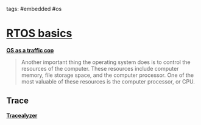 tags: #embedded #os

[RTOS basics]
=============

**[OS as a traffic cop]**

> Another important thing the operating system does is to control the
> resources of the computer. These resources include computer memory,
> file storage space, and the computer processor. One of the most
> valuable of these resources is the computer processor, or CPU.

Trace
-----

**[Tracealyzer]**

  [RTOS basics]: https://hackaday.com/2021/02/24/real-time-os-basics-picking-the-right-rtos-when-you-need-one/
  [OS as a traffic cop]: https://www.cs.oberlin.edu/~rms/mmcc/a/mod6/mod6200.html
  [Tracealyzer]: https://percepio.com
